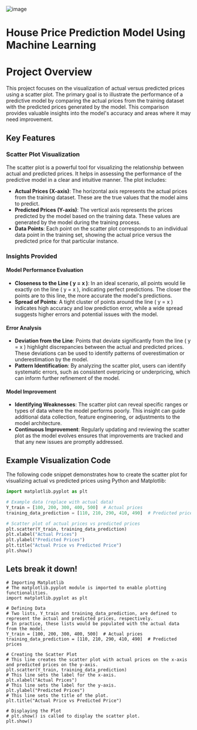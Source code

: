 ![image](https://github.com/FaizanDhankwala/HousePricePrediction/assets/55712375/e4de2f70-fc3a-4a05-b6c8-d2b56c9ed302)

# House Price Prediction Model Using Machine Learning

# Project Overview

This project focuses on the visualization of actual versus predicted prices using a scatter plot. The primary goal is to illustrate the performance of a predictive model by comparing the actual prices from the training dataset with the predicted prices generated by the model. This comparison provides valuable insights into the model's accuracy and areas where it may need improvement.

## Key Features

### Scatter Plot Visualization

The scatter plot is a powerful tool for visualizing the relationship between actual and predicted prices. It helps in assessing the performance of the predictive model in a clear and intuitive manner. The plot includes:

- **Actual Prices (X-axis)**: The horizontal axis represents the actual prices from the training dataset. These are the true values that the model aims to predict.
- **Predicted Prices (Y-axis)**: The vertical axis represents the prices predicted by the model based on the training data. These values are generated by the model during the training process.
- **Data Points**: Each point on the scatter plot corresponds to an individual data point in the training set, showing the actual price versus the predicted price for that particular instance.

### Insights Provided

#### Model Performance Evaluation

- **Closeness to the Line \( y = x \)**: In an ideal scenario, all points would lie exactly on the line \( y = x \), indicating perfect predictions. The closer the points are to this line, the more accurate the model's predictions.
- **Spread of Points**: A tight cluster of points around the line \( y = x \) indicates high accuracy and low prediction error, while a wide spread suggests higher errors and potential issues with the model.

#### Error Analysis

- **Deviation from the Line**: Points that deviate significantly from the line \( y = x \) highlight discrepancies between the actual and predicted prices. These deviations can be used to identify patterns of overestimation or underestimation by the model.
- **Pattern Identification**: By analyzing the scatter plot, users can identify systematic errors, such as consistent overpricing or underpricing, which can inform further refinement of the model.

#### Model Improvement

- **Identifying Weaknesses**: The scatter plot can reveal specific ranges or types of data where the model performs poorly. This insight can guide additional data collection, feature engineering, or adjustments to the model architecture.
- **Continuous Improvement**: Regularly updating and reviewing the scatter plot as the model evolves ensures that improvements are tracked and that any new issues are promptly addressed.

## Example Visualization Code

The following code snippet demonstrates how to create the scatter plot for visualizing actual vs predicted prices using Python and Matplotlib:

```python
import matplotlib.pyplot as plt

# Example data (replace with actual data)
Y_train = [100, 200, 300, 400, 500]  # Actual prices
training_data_prediction = [110, 210, 290, 410, 490]  # Predicted prices

# Scatter plot of actual prices vs predicted prices
plt.scatter(Y_train, training_data_prediction)
plt.xlabel("Actual Prices")
plt.ylabel("Predicted Prices")
plt.title("Actual Price vs Predicted Price")
plt.show()

```
## Lets break it down!
```
# Importing Matplotlib
# The matplotlib.pyplot module is imported to enable plotting functionalities.
import matplotlib.pyplot as plt

# Defining Data
# Two lists, Y_train and training_data_prediction, are defined to represent the actual and predicted prices, respectively.
# In practice, these lists would be populated with the actual data from the model.
Y_train = [100, 200, 300, 400, 500]  # Actual prices
training_data_prediction = [110, 210, 290, 410, 490]  # Predicted prices

# Creating the Scatter Plot
# This line creates the scatter plot with actual prices on the x-axis and predicted prices on the y-axis.
plt.scatter(Y_train, training_data_prediction)
# This line sets the label for the x-axis.
plt.xlabel("Actual Prices")
# This line sets the label for the y-axis.
plt.ylabel("Predicted Prices")
# This line sets the title of the plot.
plt.title("Actual Price vs Predicted Price")

# Displaying the Plot
# plt.show() is called to display the scatter plot.
plt.show()
```
